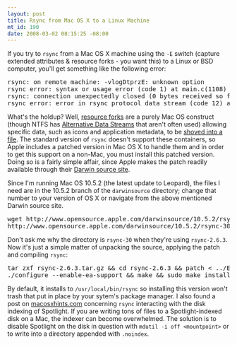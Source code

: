 ```yaml
--- 
layout: post
title: Rsync from Mac OS X to a Linux Machine
mt_id: 190
date: 2008-03-02 08:15:25 -08:00
---
```

If you try to `rsync` from a Mac OS X machine using the `-E` switch (capture extended attributes & resource forks - you want this) to a Linux or BSD computer, you'll get something like the following error:

<pre>
rsync: on remote machine: -vlogDtprzE: unknown option
rsync error: syntax or usage error (code 1) at main.c(1108)
rsync: connection unexpectedly closed (0 bytes received so far) [sender]
rsync error: error in rsync protocol data stream (code 12) at /SourceCache/rsync/rsync-30/rsync/io.c(359)
</pre>

What's the holdup?  Well, [resource forks](http://en.wikipedia.org/wiki/Resource_fork) are a purely Mac OS construct (though NTFS has [Alternative Data Streams](http://www.securityfocus.com/infocus/1822) that aren't often used) allowing specific data, such as icons and application metadata, to be [shoved into a file](http://vafer.org/blog/20080215024239).  The standard version of `rsync` doesn't support these containers, so Apple includes a patched version in Mac OS X to handle them and in order to get this support on a non-Mac, you must install this patched version.  Doing so is a fairly simple affair, since Apple makes the patch readily available through their [Darwin source site](http://www.opensource.apple.com/darwinsource/).

Since I'm running Mac OS 10.5.2 (the latest update to Leopard), the files I need are in the 10.5.2 branch of the `darwinsource` directory; change that number to your version of OS X or navigate from the above mentioned Darwin source site.

<pre>
wget http://www.opensource.apple.com/darwinsource/10.5.2/rsync-30/rsync-2.6.3.tar.gz \
http://www.opensource.apple.com/darwinsource/10.5.2/rsync-30/patches/EA.diff
</pre>

Don't ask me why the directory is `rsync-30` when they're using `rsync-2.6.3`.  Now it's just a simple matter of unpacking the source, applying the patch and compiling `rsync`:

<pre>
tar zxf rsync-2.6.3.tar.gz && cd rsync-2.6.3 && patch < ../EA.diff && \
./configure --enable-ea-support && make && sudo make install
</pre>

By default, it installs to `/usr/local/bin/rsync` so installing this version won't trash that put in place by your sytem's package manager.  I also found a post on [macosxhints.com](http://macosxhints.com) concerning `rsync` interacting with the disk indexing of Spotlight.  If you are writing tons of files to a Spotlight-indexed disk on a Mac, the indexer can become overwhelmed.  The solution is to disable Spotlight on the disk in question with `mdutil -i off <mountpoint>` or to write into a directory appended with `.noindex`.
